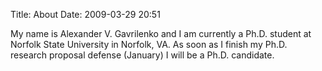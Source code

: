 Title: About
Date: 2009-03-29 20:51

My name is Alexander V. Gavrilenko and I am currently a Ph.D. student at
Norfolk State University in Norfolk, VA. As soon as I finish my Ph.D.
research proposal defense (January) I will be a Ph.D. candidate.

